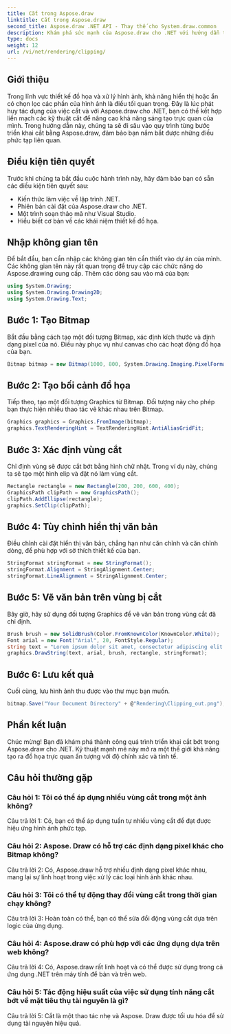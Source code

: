 ```yaml
---
title: Cắt trong Aspose.draw
linktitle: Cắt trong Aspose.draw
second_title: Aspose.draw .NET API - Thay thế cho System.draw.common
description: Khám phá sức mạnh của Aspose.draw cho .NET với hướng dẫn từng bước này về cách triển khai cắt xén cho thiết kế đồ họa nâng cao.
type: docs
weight: 12
url: /vi/net/rendering/clipping/
---
```

## Giới thiệu

Trong lĩnh vực thiết kế đồ họa và xử lý hình ảnh, khả năng hiển thị hoặc ẩn có chọn lọc các phần của hình ảnh là điều tối quan trọng. Đây là lúc phát huy tác dụng của việc cắt và với Aspose.draw cho .NET, bạn có thể kết hợp liền mạch các kỹ thuật cắt để nâng cao khả năng sáng tạo trực quan của mình. Trong hướng dẫn này, chúng ta sẽ đi sâu vào quy trình từng bước triển khai cắt bằng Aspose.draw, đảm bảo bạn nắm bắt được những điều phức tạp liên quan.

## Điều kiện tiên quyết

Trước khi chúng ta bắt đầu cuộc hành trình này, hãy đảm bảo bạn có sẵn các điều kiện tiên quyết sau:

- Kiến thức làm việc về lập trình .NET.
- Phiên bản cài đặt của Aspose.draw cho .NET.
- Một trình soạn thảo mã như Visual Studio.
- Hiểu biết cơ bản về các khái niệm thiết kế đồ họa.

## Nhập không gian tên

Để bắt đầu, bạn cần nhập các không gian tên cần thiết vào dự án của mình. Các không gian tên này rất quan trọng để truy cập các chức năng do Aspose.drawing cung cấp. Thêm các dòng sau vào mã của bạn:

```csharp
using System.Drawing;
using System.Drawing.Drawing2D;
using System.Drawing.Text;
```

## Bước 1: Tạo Bitmap

Bắt đầu bằng cách tạo một đối tượng Bitmap, xác định kích thước và định dạng pixel của nó. Điều này phục vụ như canvas cho các hoạt động đồ họa của bạn. 

```csharp
Bitmap bitmap = new Bitmap(1000, 800, System.Drawing.Imaging.PixelFormat.Format32bppPArgb);
```

## Bước 2: Tạo bối cảnh đồ họa

Tiếp theo, tạo một đối tượng Graphics từ Bitmap. Đối tượng này cho phép bạn thực hiện nhiều thao tác vẽ khác nhau trên Bitmap.

```csharp
Graphics graphics = Graphics.FromImage(bitmap);
graphics.TextRenderingHint = TextRenderingHint.AntiAliasGridFit;
```

## Bước 3: Xác định vùng cắt

Chỉ định vùng sẽ được cắt bớt bằng hình chữ nhật. Trong ví dụ này, chúng ta sẽ tạo một hình elip và đặt nó làm vùng cắt.

```csharp
Rectangle rectangle = new Rectangle(200, 200, 600, 400);
GraphicsPath clipPath = new GraphicsPath();
clipPath.AddEllipse(rectangle);
graphics.SetClip(clipPath);
```

## Bước 4: Tùy chỉnh hiển thị văn bản

Điều chỉnh cài đặt hiển thị văn bản, chẳng hạn như căn chỉnh và căn chỉnh dòng, để phù hợp với sở thích thiết kế của bạn.

```csharp
StringFormat stringFormat = new StringFormat();
stringFormat.Alignment = StringAlignment.Center;
stringFormat.LineAlignment = StringAlignment.Center;
```

## Bước 5: Vẽ văn bản trên vùng bị cắt

Bây giờ, hãy sử dụng đối tượng Graphics để vẽ văn bản trong vùng cắt đã chỉ định.

```csharp
Brush brush = new SolidBrush(Color.FromKnownColor(KnownColor.White));
Font arial = new Font("Arial", 20, FontStyle.Regular);
string text = "Lorem ipsum dolor sit amet, consectetur adipiscing elit. ..."; // (Văn bản được cắt ngắn cho ngắn gọn)
graphics.DrawString(text, arial, brush, rectangle, stringFormat);
```

## Bước 6: Lưu kết quả

Cuối cùng, lưu hình ảnh thu được vào thư mục bạn muốn.

```csharp
bitmap.Save("Your Document Directory" + @"Rendering\Clipping_out.png");
```

## Phần kết luận

Chúc mừng! Bạn đã khám phá thành công quá trình triển khai cắt bớt trong Aspose.draw cho .NET. Kỹ thuật mạnh mẽ này mở ra một thế giới khả năng tạo ra đồ họa trực quan ấn tượng với độ chính xác và tinh tế.

## Câu hỏi thường gặp

### Câu hỏi 1: Tôi có thể áp dụng nhiều vùng cắt trong một ảnh không?

Câu trả lời 1: Có, bạn có thể áp dụng tuần tự nhiều vùng cắt để đạt được hiệu ứng hình ảnh phức tạp.

### Câu hỏi 2: Aspose. Draw có hỗ trợ các định dạng pixel khác cho Bitmap không?

Câu trả lời 2: Có, Aspose.draw hỗ trợ nhiều định dạng pixel khác nhau, mang lại sự linh hoạt trong việc xử lý các loại hình ảnh khác nhau.

### Câu hỏi 3: Tôi có thể tự động thay đổi vùng cắt trong thời gian chạy không?

Câu trả lời 3: Hoàn toàn có thể, bạn có thể sửa đổi động vùng cắt dựa trên logic của ứng dụng.

### Câu hỏi 4: Aspose.draw có phù hợp với các ứng dụng dựa trên web không?

Câu trả lời 4: Có, Aspose.draw rất linh hoạt và có thể được sử dụng trong cả ứng dụng .NET trên máy tính để bàn và trên web.

### Câu hỏi 5: Tác động hiệu suất của việc sử dụng tính năng cắt bớt về mặt tiêu thụ tài nguyên là gì?

Câu trả lời 5: Cắt là một thao tác nhẹ và Aspose. Draw được tối ưu hóa để sử dụng tài nguyên hiệu quả.